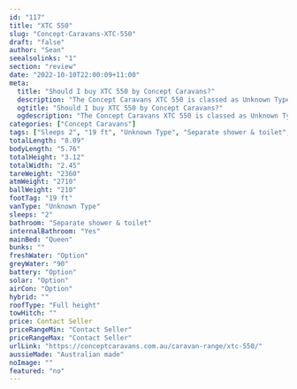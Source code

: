 ```yaml
---
id: "117"
title: "XTC 550"
slug: "Concept-Caravans-XTC-550"
draft: "false"
author: "Sean"
seealsolinks: "1"
section: "review"
date: "2022-10-10T22:00:09+11:00"
meta:
  title: "Should I buy XTC 550 by Concept Caravans?"
  description: "The Concept Caravans XTC 550 is classed as Unknown Type, and sleeps 2 people. It is Australian made and comes in at 19 ft. It generally has Separate shower & toilet."
  ogtitle: "Should I buy XTC 550 by Concept Caravans?"
  ogdescription: "The Concept Caravans XTC 550 is classed as Unknown Type, and sleeps 2 people. It is Australian made and comes in at 19 ft. It generally has Separate shower & toilet."
categories: ["Concept Caravans"]
tags: ["Sleeps 2", "19 ft", "Unknown Type", "Separate shower & toilet", "Full height", "Price Unknown", "Australian made"]
totalLength: "8.09"
bodyLength: "5.76"
totalHeight: "3.12"
totalWidth: "2.45"
tareWeight: "2360"
atmWeight: "2710"
ballWeight: "210"
footTag: "19 ft"
vanType: "Unknown Type"
sleeps: "2"
bathroom: "Separate shower & toilet"
internalBathroom: "Yes"
mainBed: "Queen"
bunks: ""
freshWater: "Option"
greyWater: "90"
battery: "Option"
solar: "Option"
airCon: "Option"
hybrid: ""
roofType: "Full height"
towHitch: ""
price: Contact Seller
priceRangeMin: "Contact Seller"
priceRangeMax: "Contact Seller"
urlLink: "https://conceptcaravans.com.au/caravan-range/xtc-550/"
aussieMade: "Australian made"
noImage: ""
featured: "no"
---
```

